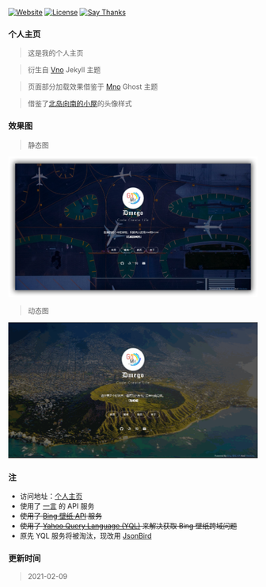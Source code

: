 [![Website](https://img.shields.io/website-up-down-green-red/http/i.dmego.me.svg)](http://i.dmego.me/)
[![License](https://img.shields.io/github/license/dmego/home.github.io.svg)](/LICENSE)
[![Say Thanks](https://img.shields.io/badge/Say-Thanks!-1EAEDB.svg)](https://saythanks.io/to/dmego)

### 个人主页

>这是我的个人主页

>衍生自 [Vno](https://github.com/onevcat/vno-jekyll) Jekyll 主题

>页面部分加载效果借鉴于 [Mno](https://github.com/mcc108/mno) Ghost 主题

>借鉴了[北岛向南的小屋](https://javef.github.io/)的头像样式

### 效果图

>静态图

![主页PNG](./img/home.png)

>动态图

![主页GIF](./img/home.gif)

### 注

- 访问地址：[个人主页](http://i.dmego.me/)
- 使用了 [一言](http://hitokoto.cn/) 的 API 服务
- ~~使用了 [Bing 壁纸 API](https://github.com/xCss/bing/) 服务~~
- ~~使用了 [Yahoo Query Language (YQL)](https://developer.yahoo.com/yql/) 来解决获取 Bing 壁纸跨域问题~~
- 原先 YQL 服务将被淘汰，现改用 [JsonBird](https://bird.ioliu.cn/)

### 更新时间

>2021-02-09
